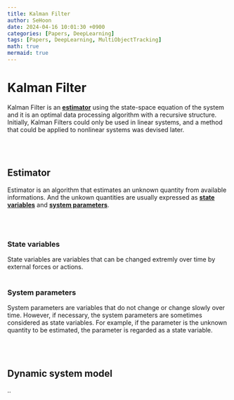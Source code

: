 ```yaml
---
title: Kalman Filter
author: SeHoon
date: 2024-04-16 10:01:30 +0900
categories: [Papers, DeepLearning]
tags: [Papers, DeepLearning, MultiObjectTracking]
math: true
mermaid: true
---
```


# Kalman Filter

Kalman Filter is an **[estimator](https://csh970605.github.io/posts/Kalman_Filter/#estimator)** using the state-space equation of the system and it is an optimal data processing algorithm with a recursive structure.<br>
Initially, Kalman Filters could only be used in linear systems, and a method that could be applied to nonlinear systems was devised later.<br>

<br><br>


## Estimator

Estimator is an algorithm that estimates an unknown quantity from available informations. And the unkown quantities are usually expressed as **[state variables]()** and **[system parameters]()**.

<br><br>

### State variables

State variables are variables that can be changed extremly over time by external forces or actions.
<br><br>


### System parameters

System parameters are variables that do not change or change slowly over time. However, if necessary, the system parameters are sometimes considered as state variables. For example, if the parameter is the unknown quantity to be estimated, the parameter is regarded as a state variable.

<br><br>

## Dynamic system model
..
<br><br>

